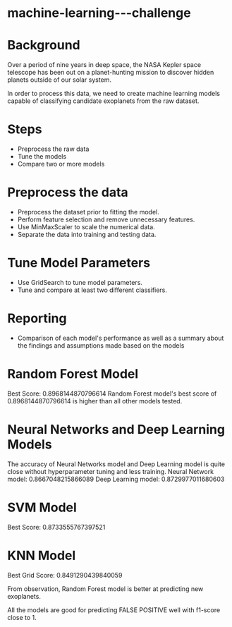 # machine-learning---challenge


# Background

Over a period of nine years in deep space, the NASA Kepler space telescope has been out on a planet-hunting mission to discover hidden planets outside of our solar system.

In order to process this data, we need to create machine learning models capable of classifying candidate exoplanets from the raw dataset.

# Steps
* Preprocess the raw data
* Tune the models
* Compare two or more models

# Preprocess the data
* Preprocess the dataset prior to fitting the model.
* Perform feature selection and remove unnecessary features.
* Use MinMaxScaler to scale the numerical data.
* Separate the data into training and testing data.

# Tune Model Parameters
* Use GridSearch to tune model parameters.
* Tune and compare at least two different classifiers.

# Reporting
* Comparison of each model's performance as well as a summary about the findings and assumptions made based on the models

# Random Forest Model
Best Score: 0.8968144870796614
Random Forest model's best score of 0.8968144870796614 is higher than all other models tested. 

# Neural Networks and Deep Learning Models
The accuracy of Neural Networks model and Deep Learning model is quite close without hyperparameter tuning and less training. Neural Network model: 0.8667048215866089
Deep Learning model: 0.8729977011680603

# SVM Model
Best Score: 0.8733555767397521

# KNN Model
Best Grid Score: 0.8491290439840059

From observation, Random Forest model is better at predicting new exoplanets.

All the models are good for predicting FALSE POSITIVE well with f1-score close to 1.
